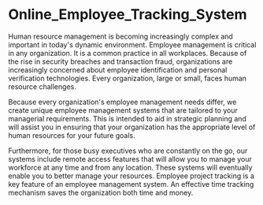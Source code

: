 # Online_Employee_Tracking_System

Human resource management is becoming increasingly complex and important in today's dynamic environment. Employee management is critical in any organization. It is a common practice in all workplaces. Because of the rise in security breaches and transaction fraud, organizations are increasingly concerned about employee identification and personal verification technologies. Every organization, large or small, faces human resource challenges. 

Because every organization's employee management needs differ, we create unique employee management systems that are tailored to your managerial requirements. This is intended to aid in strategic planning and will assist you in ensuring that your organization has the appropriate level of human resources for your future goals.


Furthermore, for those busy executives who are constantly on the go, our systems include remote access features that will allow you to manage your workforce at any time and from any location. These systems will eventually enable you to better manage your resources. Employee project tracking is a key feature of an employee management system. An effective time tracking mechanism saves the organization both time and money.

